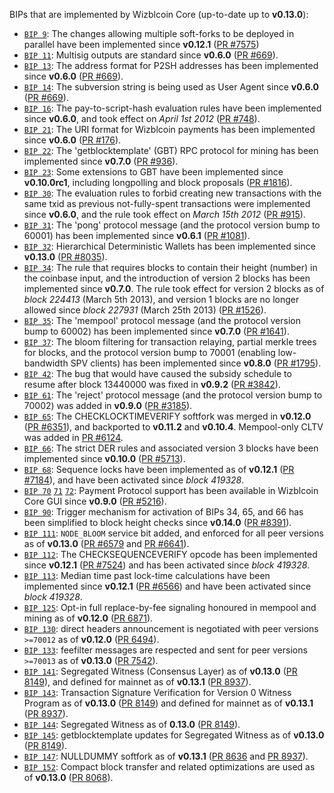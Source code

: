 BIPs that are implemented by Wizblcoin Core (up-to-date up to **v0.13.0**):

* [`BIP 9`](https://github.com/wizbl/bips/blob/master/bip-0009.mediawiki): The changes allowing multiple soft-forks to be deployed in parallel have been implemented since **v0.12.1**  ([PR #7575](https://github.com/wizbl/wizbl/pull/7575))
* [`BIP 11`](https://github.com/wizbl/bips/blob/master/bip-0011.mediawiki): Multisig outputs are standard since **v0.6.0** ([PR #669](https://github.com/wizbl/wizbl/pull/669)).
* [`BIP 13`](https://github.com/wizbl/bips/blob/master/bip-0013.mediawiki): The address format for P2SH addresses has been implemented since **v0.6.0** ([PR #669](https://github.com/wizbl/wizbl/pull/669)).
* [`BIP 14`](https://github.com/wizbl/bips/blob/master/bip-0014.mediawiki): The subversion string is being used as User Agent since **v0.6.0** ([PR #669](https://github.com/wizbl/wizbl/pull/669)).
* [`BIP 16`](https://github.com/wizbl/bips/blob/master/bip-0016.mediawiki): The pay-to-script-hash evaluation rules have been implemented since **v0.6.0**, and took effect on *April 1st 2012* ([PR #748](https://github.com/wizbl/wizbl/pull/748)).
* [`BIP 21`](https://github.com/wizbl/bips/blob/master/bip-0021.mediawiki): The URI format for Wizblcoin payments has been implemented since **v0.6.0** ([PR #176](https://github.com/wizbl/wizbl/pull/176)).
* [`BIP 22`](https://github.com/wizbl/bips/blob/master/bip-0022.mediawiki): The 'getblocktemplate' (GBT) RPC protocol for mining has been implemented since **v0.7.0** ([PR #936](https://github.com/wizbl/wizbl/pull/936)).
* [`BIP 23`](https://github.com/wizbl/bips/blob/master/bip-0023.mediawiki): Some extensions to GBT have been implemented since **v0.10.0rc1**, including longpolling and block proposals ([PR #1816](https://github.com/wizbl/wizbl/pull/1816)).
* [`BIP 30`](https://github.com/wizbl/bips/blob/master/bip-0030.mediawiki): The evaluation rules to forbid creating new transactions with the same txid as previous not-fully-spent transactions were implemented since **v0.6.0**, and the rule took effect on *March 15th 2012* ([PR #915](https://github.com/wizbl/wizbl/pull/915)).
* [`BIP 31`](https://github.com/wizbl/bips/blob/master/bip-0031.mediawiki): The 'pong' protocol message (and the protocol version bump to 60001) has been implemented since **v0.6.1** ([PR #1081](https://github.com/wizbl/wizbl/pull/1081)).
* [`BIP 32`](https://github.com/wizbl/bips/blob/master/bip-0032.mediawiki): Hierarchical Deterministic Wallets has been implemented since **v0.13.0** ([PR #8035](https://github.com/wizbl/wizbl/pull/8035)).
* [`BIP 34`](https://github.com/wizbl/bips/blob/master/bip-0034.mediawiki): The rule that requires blocks to contain their height (number) in the coinbase input, and the introduction of version 2 blocks has been implemented since **v0.7.0**. The rule took effect for version 2 blocks as of *block 224413* (March 5th 2013), and version 1 blocks are no longer allowed since *block 227931* (March 25th 2013) ([PR #1526](https://github.com/wizbl/wizbl/pull/1526)).
* [`BIP 35`](https://github.com/wizbl/bips/blob/master/bip-0035.mediawiki): The 'mempool' protocol message (and the protocol version bump to 60002) has been implemented since **v0.7.0** ([PR #1641](https://github.com/wizbl/wizbl/pull/1641)).
* [`BIP 37`](https://github.com/wizbl/bips/blob/master/bip-0037.mediawiki): The bloom filtering for transaction relaying, partial merkle trees for blocks, and the protocol version bump to 70001 (enabling low-bandwidth SPV clients) has been implemented since **v0.8.0** ([PR #1795](https://github.com/wizbl/wizbl/pull/1795)).
* [`BIP 42`](https://github.com/wizbl/bips/blob/master/bip-0042.mediawiki): The bug that would have caused the subsidy schedule to resume after block 13440000 was fixed in **v0.9.2** ([PR #3842](https://github.com/wizbl/wizbl/pull/3842)).
* [`BIP 61`](https://github.com/wizbl/bips/blob/master/bip-0061.mediawiki): The 'reject' protocol message (and the protocol version bump to 70002) was added in **v0.9.0** ([PR #3185](https://github.com/wizbl/wizbl/pull/3185)).
* [`BIP 65`](https://github.com/wizbl/bips/blob/master/bip-0065.mediawiki): The CHECKLOCKTIMEVERIFY softfork was merged in **v0.12.0** ([PR #6351](https://github.com/wizbl/wizbl/pull/6351)), and backported to **v0.11.2** and **v0.10.4**. Mempool-only CLTV was added in [PR #6124](https://github.com/wizbl/wizbl/pull/6124).
* [`BIP 66`](https://github.com/wizbl/bips/blob/master/bip-0066.mediawiki): The strict DER rules and associated version 3 blocks have been implemented since **v0.10.0** ([PR #5713](https://github.com/wizbl/wizbl/pull/5713)).
* [`BIP 68`](https://github.com/wizbl/bips/blob/master/bip-0068.mediawiki): Sequence locks have been implemented as of **v0.12.1**  ([PR #7184](https://github.com/wizbl/wizbl/pull/7184)), and have been activated since *block 419328*.
* [`BIP 70`](https://github.com/wizbl/bips/blob/master/bip-0070.mediawiki) [`71`](https://github.com/wizbl/bips/blob/master/bip-0071.mediawiki) [`72`](https://github.com/wizbl/bips/blob/master/bip-0072.mediawiki): Payment Protocol support has been available in Wizblcoin Core GUI since **v0.9.0** ([PR #5216](https://github.com/wizbl/wizbl/pull/5216)).
* [`BIP 90`](https://github.com/wizbl/bips/blob/master/bip-0090.mediawiki): Trigger mechanism for activation of BIPs 34, 65, and 66 has been simplified to block height checks since **v0.14.0** ([PR #8391](https://github.com/wizbl/wizbl/pull/8391)).
* [`BIP 111`](https://github.com/wizbl/bips/blob/master/bip-0111.mediawiki): `NODE_BLOOM` service bit added, and enforced for all peer versions as of **v0.13.0** ([PR #6579](https://github.com/wizbl/wizbl/pull/6579) and [PR #6641](https://github.com/wizbl/wizbl/pull/6641)).
* [`BIP 112`](https://github.com/wizbl/bips/blob/master/bip-0112.mediawiki): The CHECKSEQUENCEVERIFY opcode has been implemented since **v0.12.1** ([PR #7524](https://github.com/wizbl/wizbl/pull/7524)) and has been activated since *block 419328*.
* [`BIP 113`](https://github.com/wizbl/bips/blob/master/bip-0113.mediawiki): Median time past lock-time calculations have been implemented since **v0.12.1** ([PR #6566](https://github.com/wizbl/wizbl/pull/6566)) and have been activated since *block 419328*.
* [`BIP 125`](https://github.com/wizbl/bips/blob/master/bip-0125.mediawiki): Opt-in full replace-by-fee signaling honoured in mempool and mining as of **v0.12.0** ([PR 6871](https://github.com/wizbl/wizbl/pull/6871)).
* [`BIP 130`](https://github.com/wizbl/bips/blob/master/bip-0130.mediawiki): direct headers announcement is negotiated with peer versions `>=70012` as of **v0.12.0** ([PR 6494](https://github.com/wizbl/wizbl/pull/6494)).
* [`BIP 133`](https://github.com/wizbl/bips/blob/master/bip-0133.mediawiki): feefilter messages are respected and sent for peer versions `>=70013` as of **v0.13.0** ([PR 7542](https://github.com/wizbl/wizbl/pull/7542)).
* [`BIP 141`](https://github.com/wizbl/bips/blob/master/bip-0141.mediawiki): Segregated Witness (Consensus Layer) as of **v0.13.0** ([PR 8149](https://github.com/wizbl/wizbl/pull/8149)), and defined for mainnet as of **v0.13.1** ([PR 8937](https://github.com/wizbl/wizbl/pull/8937)).
* [`BIP 143`](https://github.com/wizbl/bips/blob/master/bip-0143.mediawiki): Transaction Signature Verification for Version 0 Witness Program as of **v0.13.0** ([PR 8149](https://github.com/wizbl/wizbl/pull/8149)) and defined for mainnet as of **v0.13.1** ([PR 8937](https://github.com/wizbl/wizbl/pull/8937)).
* [`BIP 144`](https://github.com/wizbl/bips/blob/master/bip-0144.mediawiki): Segregated Witness as of **0.13.0** ([PR 8149](https://github.com/wizbl/wizbl/pull/8149)).
* [`BIP 145`](https://github.com/wizbl/bips/blob/master/bip-0145.mediawiki): getblocktemplate updates for Segregated Witness as of **v0.13.0** ([PR 8149](https://github.com/wizbl/wizbl/pull/8149)).
* [`BIP 147`](https://github.com/wizbl/bips/blob/master/bip-0147.mediawiki): NULLDUMMY softfork as of **v0.13.1** ([PR 8636](https://github.com/wizbl/wizbl/pull/8636) and [PR 8937](https://github.com/wizbl/wizbl/pull/8937)).
* [`BIP 152`](https://github.com/wizbl/bips/blob/master/bip-0152.mediawiki): Compact block transfer and related optimizations are used as of **v0.13.0** ([PR 8068](https://github.com/wizbl/wizbl/pull/8068)).
